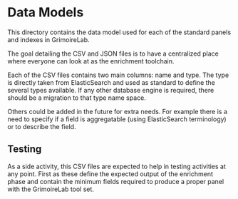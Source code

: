 # Data Models

This directory contains the data model used for each of the
standard panels and indexes in GrimoireLab.

The goal detailing the CSV and JSON files is to have a
centralized place where everyone can look at as the enrichment
toolchain.

Each of the CSV files contains two main columns: name and type.
The type is directly taken from ElasticSearch and used as
standard to define the several types available. If any other
database engine is required, there should be a migration
to that type name space.

Others could be added in the future for extra needs. For example
there is a need to specify if a field is aggregatable (using
ElasticSearch terminology) or to describe the field.

## Testing

As a side activity, this CSV files are expected to help in 
testing activities at any point. First as these define the
expected output of the enrichment phase and contain the minimum
fields required to produce a proper panel with the GrimoireLab
tool set.


